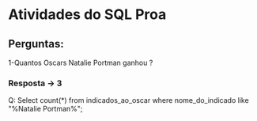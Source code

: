 #  Atividades do SQL Proa
## Perguntas:
 1-Quantos Oscars Natalie Portman ganhou ? 
 ### Resposta -> 3
 Q:
 Select count(*) from indicados_ao_oscar where nome_do_indicado like "%Natalie Portman%";
